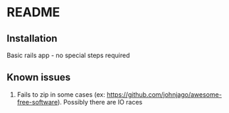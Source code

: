# README 

## Installation
Basic rails app - no special steps required

## Known issues
1. Fails to zip in some cases (ex: https://github.com/johnjago/awesome-free-software). Possibly there are IO races
